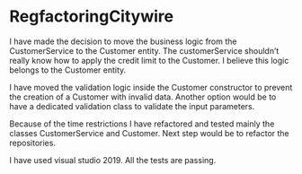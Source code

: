 # RegfactoringCitywire

I have made the decision to move the business logic from the CustomerService to the Customer entity. 
The customerService shouldn’t really know how to apply the credit limit to the Customer. 
I believe this logic belongs to the Customer entity.

I have moved the validation logic inside the Customer constructor to prevent the creation of 
a Customer with invalid data. Another option would be to have a dedicated validation class 
to validate the input parameters.

Because of the time restrictions I have refactored and tested mainly the classes CustomerService and 
Customer.  Next step would be to refactor the repositories.

I have used visual studio 2019. All the tests are passing.

